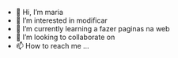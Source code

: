 - 👋 Hi, I’m maria
- 👀 I’m interested in  modificar
- 🌱 I’m currently learning a fazer paginas na web
- 💞️ I’m looking to collaborate on  
- 📫 How to reach me ...

<!---
Daniela123sch/Daniela123sch is a ✨ special ✨ repository because its `README.md` (this file) appears on your GitHub profile.
You can click the Preview link to take a look at your changes.
--->
